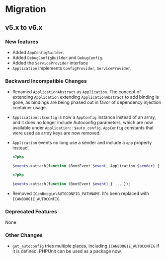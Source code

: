 # Migration

## v5.x to v6.x

### New features

- Added `AppConfigBuilder`.
- Added `DebugConfigBuilder` and `DebugConfig`.
- Added the `ServiceProvider` interface
- `Application` implements `ConfigProvider`, `ServiceProvider`.

### Backward Incompatible Changes

- Renamed `ApplicationAbstract` as `Application`. The concept of extending `Application` extending `ApplicationAbstract` to add binding is gone, as bindings are being phased out in favor of dependency injection container usage.

- `Application::$config` is now a `AppConfig` instance instead of an array, and it does no longer include Autoconfig parameters, which are now available under `Application::$auto_config`. `AppConfig` constants that were used as array keys are now removed.

- `Application` events no long use a sender and include a `app` property instead.

    ```php
    <?php

    $events->attach(function (BootEvent $event, Application $sender) { ... });
    ```
    ```php
    <?php

    $events->attach(function (BootEvent $event) { ... });
    ```

- Removed `ICanBoogie\AUTOCONFIG_PATHNAME`. It's been replaced with `ICANBOOGIE_AUTOCONFIG`.

### Deprecated Features

None

### Other Changes

- `get_autoconfig` tries multiple places, including `ICANBOOGIE_AUTOCONFIG` if it is defined. PHPUnit can be used as a package now.
